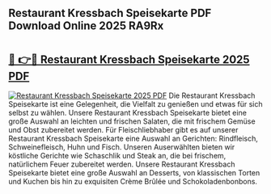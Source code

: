 ## Restaurant Kressbach Speisekarte PDF Download Online 2025 RA9Rx

# <h2><a href="http://gc77ld2.nevu.top/?p=Restaurant+Kressbach+Speisekarte">🔗 👉🔴 Restaurant Kressbach Speisekarte 2025 PDF</a></h2>

[![Restaurant Kressbach Speisekarte 2025 PDF](https://i.imgur.com/dBaPXMq.png)](http://gc77ld2.nevu.top/?p=Restaurant+Kressbach+Speisekarte)
Die Restaurant Kressbach Speisekarte ist eine Gelegenheit, die Vielfalt zu genießen und etwas für sich selbst zu wählen. Unsere Restaurant Kressbach Speisekarte bietet eine große Auswahl an leichten und frischen Salaten, die mit frischem Gemüse und Obst zubereitet werden. Für Fleischliebhaber gibt es auf unserer Restaurant Kressbach Speisekarte eine Auswahl an Gerichten: Rindfleisch, Schweinefleisch, Huhn und Fisch. Unseren Auserwählten bieten wir köstliche Gerichte wie Schaschlik und Steak an, die bei frischem, natürlichem Feuer zubereitet werden. Unsere Restaurant Kressbach Speisekarte bietet eine große Auswahl an Desserts, von klassischen Torten und Kuchen bis hin zu exquisiten Crème Brûlée und Schokoladenbonbons.
